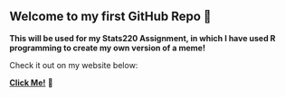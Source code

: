 ## Welcome to my first GitHub Repo 🤩

**This will be used for my Stats220 Assignment, in which I have used R programming to create my own version of a meme!**

Check it out on my website below:

**[Click Me!](https://yarnss.github.io/stats220/)** 🎅
